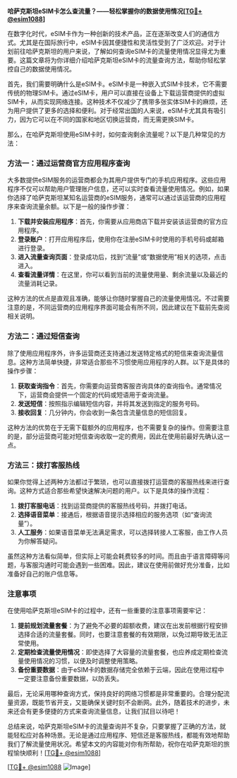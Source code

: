 **哈萨克斯坦eSIM卡怎么查流量？——轻松掌握你的数据使用情况[[TG💪+ @esim1088](https://t.me/s/esim1088)]**

在数字化时代，eSIM卡作为一种创新的技术产品，正在逐渐改变人们的通信方式。尤其是在国际旅行中，eSIM卡因其便捷性和灵活性受到了广泛欢迎。对于计划前往哈萨克斯坦的用户来说，了解如何查询eSIM卡的流量使用情况显得尤为重要。这篇文章将为你详细介绍哈萨克斯坦eSIM卡的流量查询方法，帮助你轻松掌控自己的数据使用情况。

首先，我们需要明确什么是eSIM卡。eSIM卡是一种嵌入式SIM卡技术，它不需要传统的物理SIM卡。通过eSIM卡，用户可以直接在设备上下载运营商提供的虚拟SIM卡，从而实现网络连接。这种技术不仅减少了携带多张实体SIM卡的麻烦，还为用户提供了更多的选择和便利。对于经常出国的人来说，eSIM卡尤其具有吸引力，因为它可以在不同的国家和地区切换运营商，而无需更换SIM卡。

那么，在哈萨克斯坦使用eSIM卡时，如何查询剩余流量呢？以下是几种常见的方法：

### 方法一：通过运营商官方应用程序查询

大多数提供eSIM服务的运营商都会为其用户提供专门的手机应用程序。这些应用程序不仅可以帮助用户管理账户信息，还可以实时查看流量使用情况。例如，如果你选择了哈萨克斯坦某知名运营商的eSIM服务，通常可以通过该运营商的应用程序来查询流量余额。以下是一般的操作步骤：

1. **下载并安装应用程序**：首先，你需要从应用商店下载并安装该运营商的官方应用程序。
2. **登录账户**：打开应用程序后，使用你在注册eSIM卡时使用的手机号码或邮箱进行登录。
3. **进入流量查询页面**：登录成功后，找到“流量”或“数据使用”相关的选项，点击进入。
4. **查看流量详情**：在这里，你可以看到当前的流量使用量、剩余流量以及最近的流量消耗记录。

这种方法的优点是直观且准确，能够让你随时掌握自己的流量使用情况。不过需要注意的是，不同运营商的应用程序界面可能会有所不同，因此建议在下载前先查阅相关说明。

### 方法二：通过短信查询

除了使用应用程序外，许多运营商还支持通过发送特定格式的短信来查询流量信息。这种方法简单快捷，非常适合那些不习惯使用应用程序的人群。以下是具体的操作步骤：

1. **获取查询指令**：首先，你需要向运营商客服咨询具体的查询指令。通常情况下，运营商会提供一个固定的代码或短语用于查询流量。
2. **发送短信**：按照指示编辑短信内容，并将其发送到指定的服务号码。
3. **接收回复**：几分钟内，你会收到一条包含流量信息的短信回复。

这种方法的优势在于无需下载额外的应用程序，也不需要复杂的操作。但需要注意的是，部分运营商可能对短信查询收取一定的费用，因此在使用前最好先确认这一点。

### 方法三：拨打客服热线

如果你觉得上述两种方法都过于繁琐，也可以直接拨打运营商的客服热线来进行查询。这种方式适合那些希望快速解决问题的用户。以下是具体的操作流程：

1. **拨打客服电话**：找到运营商提供的客服热线号码，并拨打电话。
2. **选择语音菜单**：接通后，根据语音提示选择相应的服务选项（如“查询流量”）。
3. **人工服务**：如果语音菜单无法满足需求，可以选择转接人工客服，由工作人员为你解答疑问。

虽然这种方法看似简单，但实际上可能会耗费较多的时间。而且由于语言障碍等问题，与客服沟通时可能会遇到一些困难。因此，建议在使用前做好充分准备，比如准备好自己的账户信息等。

### 注意事项

在使用哈萨克斯坦eSIM卡的过程中，还有一些重要的注意事项需要牢记：

1. **提前规划流量套餐**：为了避免不必要的超额收费，建议在出发前根据行程安排选择合适的流量套餐。同时，也要注意套餐的有效期限，以免过期导致无法正常使用。
2. **定期检查流量使用情况**：即使选择了大容量的流量套餐，也应养成定期检查流量使用情况的习惯，以便及时调整使用策略。
3. **备份重要数据**：由于eSIM卡的数据存储完全依赖于云端，因此在使用过程中一定要注意备份重要数据，以防丢失。

最后，无论采用哪种查询方式，保持良好的网络习惯都是非常重要的。合理分配流量资源，既能节省开支，又能确保关键时刻不会断网。此外，随着技术的进步，未来还会有更多便捷的方式来查询流量信息，让我们拭目以待吧！

总结来说，哈萨克斯坦eSIM卡的流量查询并不复杂，只要掌握了正确的方法，就能轻松应对各种场景。无论是通过应用程序、短信还是客服热线，都能有效地帮助我们了解流量使用状况。希望本文的内容能对你有所帮助，祝你在哈萨克斯坦的旅程愉快顺利！[[TG💪+ @esim1088](https://t.me/s/esim1088)]

[[TG💪+ @esim1088](https://t.me/s/esim1088) ![Image](https://i.postimg.cc/4NQfJmqS/Snipaste-2025-05-13-00-14-12.png)]